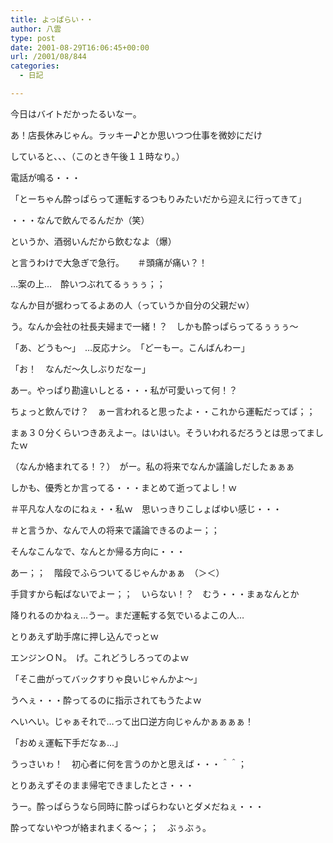 ```yaml
---
title: よっぱらい・・
author: 八雲
type: post
date: 2001-08-29T16:06:45+00:00
url: /2001/08/844
categories:
  - 日記

---
```

今日はバイトだかったるいなー。
  
あ！店長休みじゃん。ラッキー♪とか思いつつ仕事を微妙にだけ
  
していると、、、（このとき午後１１時なり。）
  
電話が鳴る・・・
  
「とーちゃん酔っぱらって運転するつもりみたいだから迎えに行ってきて」

・・・なんで飲んでるんだか（笑）
  
というか、酒弱いんだから飲むなよ（爆）

と言うわけで大急ぎで急行。　　＃頭痛が痛い？！
  
…案の上…　酔いつぶれてるぅぅぅ；；
  
なんか目が据わってるよあの人（っていうか自分の父親だｗ）
  
う。なんか会社の社長夫婦まで一緒！？　しかも酔っぱらってるぅぅぅ～
  
「あ、どうも～」　…反応ナシ。　「どーもー。こんばんわー」
  
「お！　なんだ～久しぶりだなー」
  
あー。やっぱり勘違いしとる・・・私が可愛いって何！？
  
ちょっと飲んでけ？　ぁー言われると思ったよ・・これから運転だってば；；
  
まぁ３０分くらいつきあえよー。はいはい。そういわれるだろうとは思ってましたｗ
  
（なんか絡まれてる！？）　がー。私の将来でなんか議論しだしたぁぁぁ
  
しかも、優秀とか言ってる・・・まとめて逝ってよし！ｗ
  
＃平凡な人なのにねぇ・・私ｗ　思いっきりこしょばゆい感じ・・・
  
＃と言うか、なんで人の将来で議論できるのよー；；
  
そんなこんなで、なんとか帰る方向に・・・
  
あー；；　階段でふらついてるじゃんかぁぁ　（＞＜）
  
手貸すから転ばないでよー；；　いらない！？　むう・・・まぁなんとか
  
降りれるのかねぇ…うー。まだ運転する気でいるよこの人…
  
とりあえず助手席に押し込んでっとｗ
  
エンジンＯＮ。　げ。これどうしろってのよｗ
  
「そこ曲がってバックすりゃ良いじゃんかよ～」　
  
うへぇ・・・酔ってるのに指示されてもうたよｗ
  
へいへい。じゃぁそれで…って出口逆方向じゃんかぁぁぁぁ！
  
「おめぇ運転下手だなぁ…」
  
うっさいゎ！　初心者に何を言うのかと思えば・・・＾＾；
  
とりあえずそのまま帰宅できましたとさ・・・

うー。酔っぱらうなら同時に酔っぱらわないとダメだねぇ・・・
  
酔ってないやつが絡まれまくる～；；　ぶぅぶぅ。
